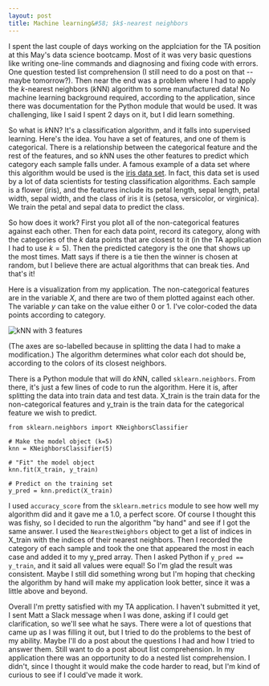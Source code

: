 ```yaml
---
layout: post
title: Machine learning&#58; $k$-nearest neighbors
---
```

I spent the last couple of days working on the applciation for the TA position at this May's data science bootcamp.  Most of it was very basic questions like writing one-line commands and diagnosing and fixing code with errors.  One question tested list comprehension (I still need to do a post on that -- maybe tomorrow?).  Then near the end was a problem where I had to apply the $k$-nearest neighbors ($k$NN) algorithm to some manufactured data!  No machine learning background required, according to the application, since there was documentation for the Python module that would be used.  It was challenging, like I said I spent 2 days on it, but I did learn something.

So what is $k$NN?  It's a classification algorithm, and it falls into supervised learning.  Here's the idea.  You have a set of features, and one of them is categorical.  There is a relationship between the categorical feature and the rest of the features, and so $k$NN uses the other features to predict which category each sample falls under.  A famous example of a data set where this algorithm would be used is the [iris data set](https://archive.ics.uci.edu/ml/datasets/Iris).  In fact, this data set is used by a lot of data scientists for testing classification algorithms.  Each sample is a flower (iris), and the features include its petal length, sepal length, petal width, sepal width, and the class of iris it is (setosa, versicolor, or virginica).  We train the petal and sepal data to predict the class.

So how does it work?  First you plot all of the non-categorical features against each other.  Then for each data point, record its category, along with the categories of the $k$ data points that are closest to it (in the TA application I had to use $k=5$).  Then the predicted category is the one that shows up the most times.  Matt says if there is a tie then the winner is chosen at random, but I believe there are actual algorithms that can break ties.  And that's it!

Here is a visualization from my application.  The non-categorical features are in the variable $X$, and there are two of them plotted against each other.  The variable $y$ can take on the value either $0$ or $1$.  I've color-coded the data points according to category.

<img src="https://wh33les.github.io/images/kNN.png" alt="kNN with 3 features" title="kNN with 3 features"> </img>

(The axes are so-labelled because in splitting the data I had to make a modification.)  The algorithm determines what color each dot should be, according to the colors of its closest neighbors.

There is a Python module that will do $k$NN, called `sklearn.neighbors`.  From there, it's just a few lines of code to run the algorithm.  Here it is, after splitting the data into train data and test data.  X_train is the train data for the non-categorical features and y_train is the train data for the categorical feature we wish to predict.
```
from sklearn.neighbors import KNeighborsClassifier

# Make the model object (k=5)
knn = KNeighborsClassifier(5)

# "Fit" the model object
knn.fit(X_train, y_train)

# Predict on the training set
y_pred = knn.predict(X_train)
```
I used `accuracy_score` from the `sklearn.metrics` module to see how well my algorithm did and it gave me a 1.0, a perfect score.  Of course I thought this was fishy, so I decided to run the algorithm "by hand" and see if I got the same answer.  I used the `NearestNeighbors` object to get a list of indices in X_train with the indices of their nearest neighbors.  Then I recorded the category of each sample and took the one that appeared the most in each case and added it to my y_pred array.  Then I asked Python if `y_pred == y_train`, and it said all values were equal!  So I'm glad the result was consistent.  Maybe I still did something wrong but I'm hoping that checking the algorithm by hand will make my application look better, since it was a little above and beyond.

Overall I'm pretty satisfied with my TA application.  I haven't submitted it yet, I sent Matt a Slack message when I was done, asking if I could get clarification, so we'll see what he says.  There were a lot of questions that came up as I was filling it out, but I tried to do the problems to the best of my ability.  Maybe I'll do a post about the questions I had and how I tried to answer them.  Still want to do a post about list comprehension.  In my application there was an opportunity to do a nested list comprehension.  I didn't, since I thought it would make the code harder to read, but I'm kind of curious to see if I could've made it work.

